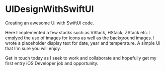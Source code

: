 # UIDesignWithSwiftUI
Creating an awesome UI with SwiftUI code.

Here I implemented a few stacks such as VStack, HStack, ZStack etc. I emplyed the use of images for icons as well as the background images. 
I wrote a placeholder display text for date, year and temperature.
A simple UI that I'm sure you will enjoy.

Get in touch today as I seek to work and collaborate and hopefully get my first entry iOS Developer job and opportunity. 
